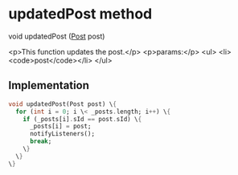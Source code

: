 


# updatedPost method








void updatedPost
([Post](../../models_post_post_model/Post-class.md) post)





\<p\>This function updates the post.\</p\>
\<p\>params:\</p\>
\<ul\>
\<li\>\<code\>post\</code\>\</li\>
\</ul\>



## Implementation

```dart
void updatedPost(Post post) \{
  for (int i = 0; i \< _posts.length; i++) \{
    if (_posts[i].sId == post.sId) \{
      _posts[i] = post;
      notifyListeners();
      break;
    \}
  \}
\}
```








